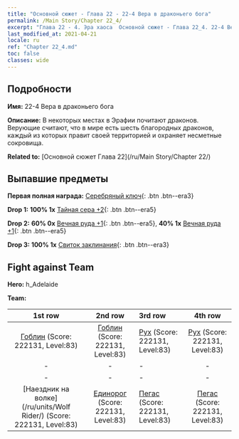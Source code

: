 ```yaml
---
title: "Основной сюжет - Глава 22 - 22-4 Вера в драконьего бога"
permalink: /Main Story/Chapter 22_4/
excerpt: "Глава 22 - 4. Эра хаоса  Основной сюжет - Глава 22_4. 22-4 Вера в драконьего бога"
last_modified_at: 2021-04-21
locale: ru
ref: "Chapter 22_4.md"
toc: false
classes: wide
---
```


## Подробности

 **Имя:** 22-4 Вера в драконьего бога

 **Описание:** В некоторых местах в Эрафии почитают драконов. Верующие считают, что в мире есть шесть благородных драконов, каждый из которых правит своей территорией и охраняет несметные сокровища.

 **Related to:** [Основной сюжет Глава 22](/ru/Main Story/Chapter 22/)

## Выпавшие предметы

 **Первая полная награда:** [Серебряный ключ](/ru/Items/con_693/){: .btn .btn--era3}

 **Drop 1:** **100% 1x** [Тайная сера +2](/ru/Items/mat_78/){: .btn .btn--era5}

 **Drop 2:** **60% 0x** [Вечная руда +1](/ru/Items/mat_68/){: .btn .btn--era5}, **40% 1x** [Вечная руда +1](/ru/Items/mat_68/){: .btn .btn--era5}

 **Drop 3:** **100% 1x** [Свиток заклинания](/ru/Items/con_694/){: .btn .btn--era3}


## Fight against Team
 **Hero:** h_Adelaide

 **Team:**


  | 1st row | 2nd row | 3rd row | 4th row |
  |:----:|:----:|:----|:----:|
  | [Гоблин](/ru/units/Goblin/) (Score: 222131, Level:83)  | [Гоблин](/ru/units/Goblin/) (Score: 222131, Level:83)  | [Рух](/ru/units/Roc/) (Score: 222131, Level:83)  | [Рух](/ru/units/Roc/) (Score: 222131, Level:83)  |
  | - | - | - | - |
  | - | - | - | - |
  | [Наездник на волке](/ru/units/Wolf Rider/) (Score: 222131, Level:83)  | [Единорог](/ru/units/Unicorn/) (Score: 222131, Level:83)  | [Пегас](/ru/units/Pegasus/) (Score: 222131, Level:83)  | [Пегас](/ru/units/Pegasus/) (Score: 222131, Level:83)  |


